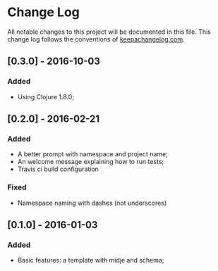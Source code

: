 # Change Log
All notable changes to this project will be documented in this file. This change log follows the conventions of [keepachangelog.com](http://keepachangelog.com/).

## [0.3.0] - 2016-10-03

### Added
* Using Clojure 1.8.0;

## [0.2.0] - 2016-02-21

### Added
* A better prompt with namespace and project name;
* An welcome message explaining how to run tests;
* Travis ci build configuration

### Fixed ###
* Namespace naming with dashes (not underscores)

## [0.1.0] - 2016-01-03

### Added ###
* Basic features: a template with midje and schema;
